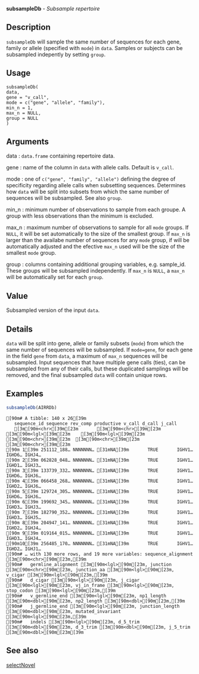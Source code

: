 **subsampleDb** - *Subsample repertoire*

Description
--------------------

`subsampleDb` will sample the same number of sequences for each gene, family
or allele (specified with `mode`) in `data`. Samples or subjects can
be subsampled indepently by setting `group`.


Usage
--------------------
```
subsampleDb(
data,
gene = "v_call",
mode = c("gene", "allele", "family"),
min_n = 1,
max_n = NULL,
group = NULL
)
```

Arguments
-------------------

data
:   `data.frame` containing repertoire data.

gene
:   name of the column in `data` with allele calls. Default
is `v_call`.

mode
:   one of `c("gene", "family", "allele")` defining the degree of
specificity regarding allele calls when subsetting sequences.
Determines how `data` will be split into subsets from 
which the same number of sequences will be subsampled. See 
also `group`.

min_n
:   minimum number of observations to sample from each groupe. A group with 
less observations than the minimum is excluded.

max_n
:   maximum number of observations to sample for all `mode` groups.
If `NULL`, it will be set automatically to the size of 
the smallest group. If `max_n` is larger than the availabe 
number of sequences for any `mode` group, if will be 
automatically adjusted and the efective `max_n` used 
will be the size of the smallest `mode` group.

group
:   columns containing additional grouping variables, e.g. sample_id.
These groups will be subsampled independently. If
`max_n` is `NULL`, a `max_n` will be 
automatically set for each `group`.




Value
-------------------

Subsampled version of the input `data`.


Details
-------------------

`data` will be split into gene, allele or family subsets (`mode`) from
which the same number of sequences will be subsampled. If `mode=gene`,
for each gene in the field `gene` from `data`, a maximum of 
`max_n` sequences will be subsampled. Input sequences
that have multiple gene calls (ties), can be subsampled from any of their calls, 
but these duplicated samplings will be removed, and the final 
subsampled `data` will contain unique rows.



Examples
-------------------

```R
subsampleDb(AIRRDb)
```


```
[90m# A tibble: 140 x 26[39m
   sequence_id sequence rev_comp productive v_call d_call j_call
   [3m[90m<chr>[39m[23m       [3m[90m<chr>[39m[23m    [3m[90m<lgl>[39m[23m    [3m[90m<lgl>[39m[23m      [3m[90m<chr>[39m[23m  [3m[90m<chr>[39m[23m  [3m[90m<chr>[39m[23m 
[90m 1[39m 251112_188… NNNNNNN… [31mNA[39m       TRUE       IGHV1… IGHD6… IGHJ4…
[90m 2[39m 062828_048… NNNNNNN… [31mNA[39m       TRUE       IGHV1… IGHD1… IGHJ3…
[90m 3[39m 133739_332… NNNNNNN… [31mNA[39m       TRUE       IGHV1… IGHD6… IGHJ6…
[90m 4[39m 066458_268… NNNNNNN… [31mNA[39m       TRUE       IGHV1… IGHD2… IGHJ6…
[90m 5[39m 129724_305… NNNNNNN… [31mNA[39m       TRUE       IGHV1… IGHD6… IGHJ6…
[90m 6[39m 199692_345… NNNNNNN… [31mNA[39m       TRUE       IGHV1… IGHD3… IGHJ3…
[90m 7[39m 182790_352… NNNNNNN… [31mNA[39m       TRUE       IGHV1… IGHD3… IGHJ5…
[90m 8[39m 204947_141… NNNNNNN… [31mNA[39m       TRUE       IGHV1… IGHD2… IGHJ4…
[90m 9[39m 019164_015… NNNNNNN… [31mNA[39m       TRUE       IGHV1… IGHD3… IGHJ4…
[90m10[39m 256485_170… NNNNNNN… [31mNA[39m       TRUE       IGHV1… IGHD2… IGHJ1…
[90m# … with 130 more rows, and 19 more variables: sequence_alignment [3m[90m<chr>[90m[23m,[39m
[90m#   germline_alignment [3m[90m<lgl>[90m[23m, junction [3m[90m<chr>[90m[23m, junction_aa [3m[90m<lgl>[90m[23m, v_cigar [3m[90m<lgl>[90m[23m,[39m
[90m#   d_cigar [3m[90m<lgl>[90m[23m, j_cigar [3m[90m<lgl>[90m[23m, vj_in_frame [3m[90m<lgl>[90m[23m, stop_codon [3m[90m<lgl>[90m[23m,[39m
[90m#   v_germline_end [3m[90m<lgl>[90m[23m, np1_length [3m[90m<dbl>[90m[23m, np2_length [3m[90m<dbl>[90m[23m,[39m
[90m#   j_germline_end [3m[90m<lgl>[90m[23m, junction_length [3m[90m<dbl>[90m[23m, mutated_invariant [3m[90m<lgl>[90m[23m,[39m
[90m#   indels [3m[90m<lgl>[90m[23m, d_5_trim [3m[90m<dbl>[90m[23m, d_3_trim [3m[90m<dbl>[90m[23m, j_5_trim [3m[90m<dbl>[90m[23m[39m

```



See also
-------------------

[selectNovel](selectNovel.md)






